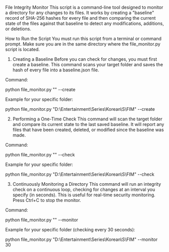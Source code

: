 File Integrity Monitor
This script is a command-line tool designed to monitor a directory for any changes to its files. It works by creating a "baseline" record of SHA-256 hashes for every file and then comparing the current state of the files against that baseline to detect any modifications, additions, or deletions.

How to Run the Script
You must run this script from a terminal or command prompt. Make sure you are in the same directory where the file_monitor.py script is located.

1. Creating a Baseline
Before you can check for changes, you must first create a baseline. This command scans your target folder and saves the hash of every file into a baseline.json file.

Command:

python file_monitor.py "<your-folder-path>" --create

Example for your specific folder:

python file_monitor.py "D:\Entertainment\Series\Korean\S\FIM" --create

2. Performing a One-Time Check
This command will scan the target folder and compare its current state to the last saved baseline. It will report any files that have been created, deleted, or modified since the baseline was made.

Command:

python file_monitor.py "<your-folder-path>" --check

Example for your specific folder:

python file_monitor.py "D:\Entertainment\Series\Korean\S\FIM" --check

3. Continuously Monitoring a Directory
This command will run an integrity check on a continuous loop, checking for changes at an interval you specify (in seconds). This is useful for real-time security monitoring. Press Ctrl+C to stop the monitor.

Command:

python file_monitor.py "<your-folder-path>" --monitor <seconds>

Example for your specific folder (checking every 30 seconds):

python file_monitor.py "D:\Entertainment\Series\Korean\S\FIM" --monitor 30
